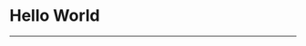 <html>
    <head>
        <title>Praktikum 1</title>
    </head>
    <body>
        <h1>Hello World</h1>
        <hr>
    </body>
</html>
